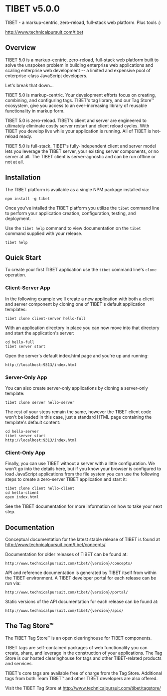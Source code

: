 TIBET v5.0.0
============

TIBET - a markup-centric, zero-reload, full-stack web platform. Plus tools :)

<http://www.technicalpursuit.com/tibet>

Overview
--------

TIBET 5.0 is a markup-centric, zero-reload, full-stack web platform built to
solve the unspoken problem in building enterprise web applications and scaling
enterprise web development -- a limited and expensive pool of enterprise-class
JavaScript developers.

Let's break that down...

TIBET 5.0 is markup-centric. Your development efforts focus on creating,
combining, and configuring tags. TIBET's tag library, and our Tag Store&trade;
ecosystem, give you access to an ever-increasing library of reusable
functionality in markup form.

TIBET 5.0 is zero-reload. TIBET's client and server are engineered to ultimately
eliminate costly server restart and client reload cycles. With TIBET you develop
live while your application is running. All of TIBET is hot-reload ready.

TIBET 5.0 is full-stack. TIBET's fully-independent client and server model lets
you leverage the TIBET server, your existing server components, or no server at
all. The TIBET client is server-agnostic and can be run offline or not at all.

Installation
------------

The TIBET platform is available as a single NPM package installed via:

    npm install -g tibet

Once you've intalled the TIBET platform you utilize the `tibet` command line
to perform your application creation, configuration, testing, and deployment.

Use the `tibet help` command to view documentation on the `tibet` command
supplied with your release.

    tibet help

Quick Start
-----------

To create your first TIBET application use the `tibet` command line's `clone`
operation. 

### Client-Server App

In the following example we'll create a new application with both a client and
server component by cloning one of TIBET's default application templates:

    tibet clone client-server hello-full

With an application directory in place you can now move into that directory
and start the application's server:

    cd hello-full
    tibet server start

Open the server's default index.html page and you're up and running:
    
    http://localhost:9313/index.html

### Server-Only App

You can also create server-only applications by cloning a server-only template:

    tibet clone server hello-server

The rest of your steps remain the same, however the TIBET client code won't be
loaded in this case, just a standard HTML page containing the template's
default content:

    cd hello-server
    tibet server start
    http://localhost:9313/index.html

### Client-Only App

Finally, you can use TIBET without a server with a little configuration. We
won't go into the details here, but if you know your browser is configured to
load JavaScript applications from the file system you can use the following
steps to create a zero-server TIBET application and start it:

    tibet clone client hello-client
    cd hello-client
    open index.html 

See the TIBET documentation for more information on how to take your next step.

Documentation
-------------

Conceptual documentation for the latest stable release of TIBET is found at <http://www.technicalpursuit.com/tibet/concepts/>.

Documentation for older releases of TIBET can be found at:

    http://www.technicalpursuit.com/tibet/{version}/concepts/

API and reference documentation is generated by TIBET itself from within the
TIBET environment. A TIBET developer portal for each release can be run via:

    http://www.technicalpursuit.com/tibet/{version}/portal/

Static versions of the API documentation for each release can be found at:

    http://www.technicalpursuit.com/tibet/{version}/apis/

The Tag Store&trade;
--------------------

The TIBET Tag Store&trade; is an open clearinghouse for TIBET components. 

TIBET tags are self-contained packages of web functionality you can create,
share, and leverage in the construction of your applications. The Tag Store is
our hosted clearinghouse for tags and other TIBET-related products and
services.

TIBET's core tags are available free of charge from the Tag Store. Additional
tags from both Team TIBET&trade; and other TIBET developers are also offered.

Visit the TIBET Tag Store at <http://www.technicalpursuit.com/tibet/tagstore/>

